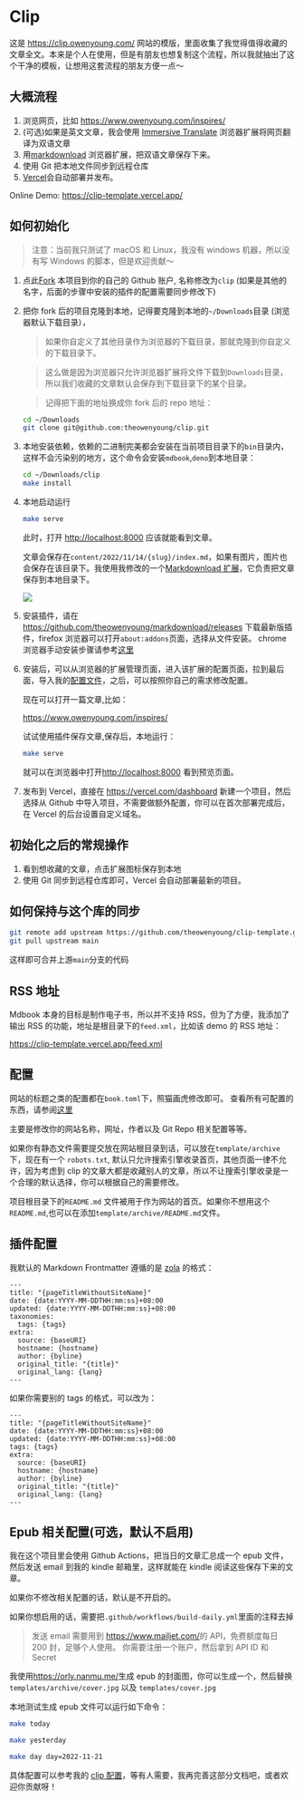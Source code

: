 # Clip

这是 <https://clip.owenyoung.com/> 网站的模版，里面收集了我觉得值得收藏的文章全文。本来是个人在使用，但是有朋友也想复制这个流程，所以我就抽出了这个干净的模板，让想用这套流程的朋友方便一点～

## 大概流程

1. 浏览网页，比如 <https://www.owenyoung.com/inspires/>
2. (可选)如果是英文文章，我会使用 [Immersive Translate](https://github.com/immersive-translate/immersive-translate) 浏览器扩展将网页翻译为双语文章
3. 用[markdownload](https://github.com/theowenyoung/markdownload) 浏览器扩展，把双语文章保存下来。
4. 使用 Git 把本地文件同步到远程仓库
5. [Vercel](https://vercel.com/dashboard)会自动部署并发布。

Online Demo: <https://clip-template.vercel.app/>

## 如何初始化

> 注意：当前我只测试了 macOS 和 Linux，我没有 windows 机器，所以没有写 Windows 的脚本，但是欢迎贡献～

1. 点此[Fork](https://github.com/theowenyoung/clip-template/fork) 本项目到你的自己的 Github 账户, 名称修改为`clip` (如果是其他的名字，后面的步骤中安装的插件的配置需要同步修改下)

2. 把你 fork 后的项目克隆到本地，记得要克隆到本地的`~/Downloads`目录 (浏览器默认下载目录），

   > 如果你自定义了其他目录作为浏览器的下载目录，那就克隆到你自定义的下载目录下。

   > 这么做是因为浏览器只允许浏览器扩展将文件下载到`Downloads`目录，所以我们收藏的文章默认会保存到下载目录下的某个目录。

   > 记得把下面的地址换成你 fork 后的 repo 地址：

   ```bash
   cd ~/Downloads
   git clone git@github.com:theowenyoung/clip.git
   ```

3. 本地安装依赖，依赖的二进制完美都会安装在当前项目目录下的`bin`目录内，这样不会污染别的地方，这个命令会安装`mdbook`,`deno`到本地目录：

   ```bash
   cd ~/Downloads/clip
   make install
   ```

4. 本地启动运行

   ```bash
   make serve
   ```

   此时，打开 <http://localhost:8000> 应该就能看到文章。

   文章会保存在`content/2022/11/14/{slug}/index.md`，如果有图片，图片也会保存在该目录下。我使用我修改的一个[Markdownload 扩展](https://github.com/theowenyoung/markdownload)，它负责把文章保存到本地目录下。

   ![](https://i.imgur.com/pTvQQ1h.png)

5. 安装插件，请在<https://github.com/theowenyoung/markdownload/releases> 下载最新版插件，firefox 浏览器可以打开`about:addons`页面，选择从文件安装。 chrome 浏览器手动安装步骤请参考[这里](https://github.com/immersive-translate/immersive-translate/blob/main/readme.md#chrome-%E6%89%8B%E5%8A%A8%E5%AE%89%E8%A3%85)

6. 安装后，可以从浏览器的扩展管理页面，进入该扩展的配置页面，拉到最后面，导入我的[配置文件](https://raw.githubusercontent.com/theowenyoung/clip-template/main/markdownload-config.json)，之后，可以按照你自己的需求修改配置。

   现在可以打开一篇文章,比如：

   <https://www.owenyoung.com/inspires/>

   试试使用插件保存文章,保存后，本地运行：

   ```bash
   make serve
   ```

   就可以在浏览器中打开<http://localhost:8000> 看到预览页面。

7. 发布到 Vercel，直接在 <https://vercel.com/dashboard> 新建一个项目，然后选择从 Github 中导入项目，不需要做额外配置，你可以在首次部署完成后，在 Vercel 的后台设置自定义域名。

## 初始化之后的常规操作

1. 看到想收藏的文章，点击扩展图标保存到本地
2. 使用 Git 同步到远程仓库即可，Vercel 会自动部署最新的项目。

## 如何保持与这个库的同步

```bash
git remote add upstream https://github.com/theowenyoung/clip-template.git
git pull upstream main
```

这样即可合并上游`main`分支的代码

## RSS 地址

Mdbook 本身的目标是制作电子书，所以并不支持 RSS，但为了方便，我添加了输出 RSS 的功能，地址是根目录下的`feed.xml`，比如该 demo 的 RSS 地址：

<https://clip-template.vercel.app/feed.xml>

## 配置

网站的标题之类的配置都在`book.toml`下，照猫画虎修改即可。 查看所有可配置的东西，请参阅[这里](https://rust-lang.github.io/mdBook/format/configuration/index.html)

主要是修改你的网站名称，网址，作者以及 Git Repo 相关配置等等。

如果你有静态文件需要提交放在网站根目录到话，可以放在`template/archive` 下，现在有一个 `robots.txt`, 默认只允许搜索引擎收录首页，其他页面一律不允许，因为考虑到 clip 的文章大都是收藏别人的文章，所以不让搜索引擎收录是一个合理的默认选择，你可以根据自己的需要修改。

项目根目录下的`README.md` 文件被用于作为网站的首页。如果你不想用这个`README.md`,也可以在添加`template/archive/README.md`文件。

## 插件配置

我默认的 Markdown Frontmatter 遵循的是 [zola](https://www.getzola.org/) 的格式：

```
---
title: "{pageTitleWithoutSiteName}"
date: {date:YYYY-MM-DDTHH:mm:ss}+08:00
updated: {date:YYYY-MM-DDTHH:mm:ss}+08:00
taxonomies:
  tags: {tags}
extra:
  source: {baseURI}
  hostname: {hostname}
  author: {byline}
  original_title: "{title}"
  original_lang: {lang}
---
```

如果你需要别的 tags 的格式，可以改为：

```
---
title: "{pageTitleWithoutSiteName}"
date: {date:YYYY-MM-DDTHH:mm:ss}+08:00
updated: {date:YYYY-MM-DDTHH:mm:ss}+08:00
tags: {tags}
extra:
  source: {baseURI}
  hostname: {hostname}
  author: {byline}
  original_title: "{title}"
  original_lang: {lang}
---
```

## Epub 相关配置(可选，默认不启用)

我在这个项目里会使用 Github Actions，把当日的文章汇总成一个 epub 文件，然后发送 email 到我的 kindle 邮箱里，这样就能在 kindle 阅读这些保存下来的文章。

如果你不修改相关配置的话，默认是不开启的。

如果你想启用的话，需要把`.github/workflows/build-daily.yml`里面的注释去掉

> 发送 email 需要用到 <https://www.mailjet.com/>的 API，免费额度每日 200 封，足够个人使用。 你需要注册一个账户，然后拿到 API ID 和 Secret

我使用<https://orly.nanmu.me/>生成 epub 的封面图，你可以生成一个，然后替换 `templates/archive/cover.jpg` 以及 `templates/cover.jpg`

本地测试生成 epub 文件可以运行如下命令：

```bash
make today
```

```bash
make yesterday
```

```bash
make day day=2022-11-21
```

具体配置可以参考我的 [clip 配置](https://github.com/theowenyoung/clip/blob/main/.github/workflows/build-daily.yml)，等有人需要，我再完善这部分文档吧，或者欢迎你贡献呀！
